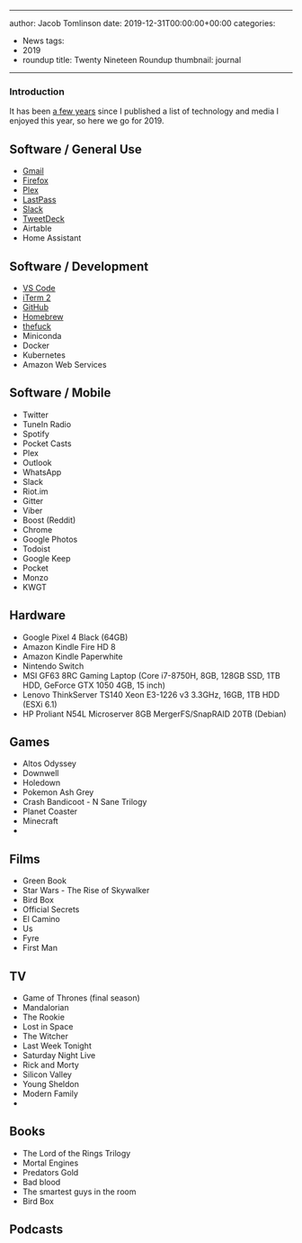 
---
author: Jacob Tomlinson
date: 2019-12-31T00:00:00+00:00
categories:
  - News
tags:
  - 2019
  - roundup
title: Twenty Nineteen Roundup
thumbnail: journal
---


### Introduction

It has been [a few years](https://www.jacobtomlinson.co.uk/posts/2015/twenty-fifteen-roundup/) since I published a list of technology and media I enjoyed this year, so here we go for 2019.

## Software / General Use

 * [Gmail](https://mail.google.com/)
 * [Firefox](https://www.mozilla.org/en-GB/firefox/new/)
 * [Plex](https://plex.tv/)
 * [LastPass](https://lastpass.com/)
 * [Slack](https://slack.com/)
 * [TweetDeck](https://tweetdeck.twitter.com/)
 * Airtable
 * Home Assistant

## Software / Development

 * [VS Code](https://code.visualstudio.com/)
 * [iTerm 2](http://iterm2.com/)
 * [GitHub](https://github.com/)
 * [Homebrew](http://brew.sh/)
 * [thefuck](https://github.com/nvbn/thefuck)
 * Miniconda
 * Docker
 * Kubernetes
 * Amazon Web Services

## Software / Mobile

 * Twitter
 * TuneIn Radio
 * Spotify
 * Pocket Casts
 * Plex
 * Outlook
 * WhatsApp
 * Slack
 * Riot.im
 * Gitter
 * Viber
 * Boost (Reddit)
 * Chrome
 * Google Photos
 * Todoist
 * Google Keep
 * Pocket
 * Monzo
 * KWGT

## Hardware

 * Google Pixel 4 Black (64GB)
 * Amazon Kindle Fire HD 8
 * Amazon Kindle Paperwhite
 * Nintendo Switch
 * MSI GF63 8RC Gaming Laptop (Core i7-8750H, 8GB, 128GB SSD, 1TB HDD, GeForce GTX 1050 4GB, 15 inch)
 * Lenovo ThinkServer TS140 Xeon E3-1226 v3 3.3GHz, 16GB, 1TB HDD (ESXi 6.1)
 * HP Proliant N54L Microserver 8GB MergerFS/SnapRAID 20TB (Debian)

## Games

 * Altos Odyssey
 * Downwell
 * Holedown
 * Pokemon Ash Grey
 * Crash Bandicoot - N Sane Trilogy
 * Planet Coaster
 * Minecraft
 * 

## Films

* Green Book
* Star Wars - The Rise of Skywalker
* Bird Box
* Official Secrets
* El Camino
* Us
* Fyre
* First Man

## TV

* Game of Thrones (final season)
* Mandalorian
* The Rookie
* Lost in Space
* The Witcher
* Last Week Tonight
* Saturday Night Live
* Rick and Morty
* Silicon Valley
* Young Sheldon
* Modern Family
* 

## Books

* The Lord of the Rings Trilogy
* Mortal Engines
* Predators Gold
* Bad blood
* The smartest guys in the room
* Bird Box

## Podcasts

<!--stackedit_data:
eyJoaXN0b3J5IjpbLTMxMDE2MjcwOV19
-->